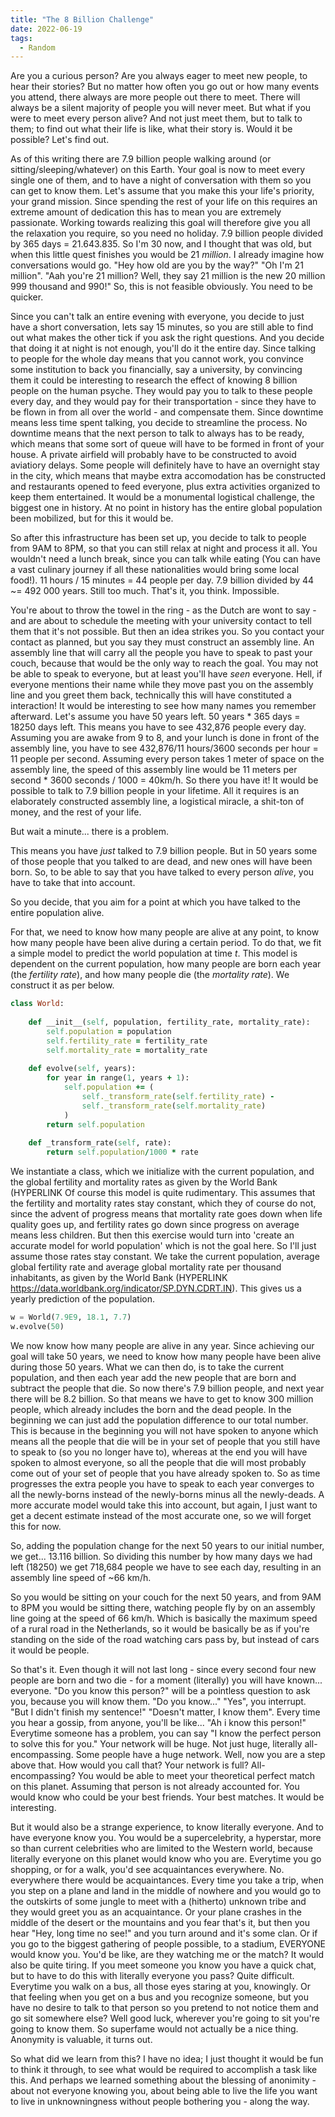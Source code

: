 ```yaml
---
title: "The 8 Billion Challenge"
date: 2022-06-19
tags:
  - Random
---
```


Are you a curious person? Are you always eager to meet new people, to hear their stories? But no matter how often you go out or how many events you attend, there always are more people out there to meet. There will always be a silent majority of people you will never meet. But what if you were to meet every person alive? And not just meet them, but to talk to them; to find out what their life is like, what their story is. Would it be possible? Let's find out. 

As of this writing there are 7.9 billion people walking around (or sitting/sleeping/whatever) on this Earth. Your goal is now to meet every single one of them, and to have a night of conversation with them so you can get to know them. Let's assume that you make this your life's priority, your grand mission. Since spending the rest of your life on this requires an extreme amount of dedication this has to mean you are extremely passionate. Working towards realizing this goal will therefore give you all the relaxation you require, so you need no holiday. 7.9 billion people divided by 365 days = 21.643.835. So I'm 30 now, and I thought that was old, but when this little quest finishes you would be 21 *million*. I already imagine how conversations would go. "Hey how old are you by the way?" "Oh I'm 21 million". "Aah you're 21 million? Well, they say 21 million is the new 20 million 999 thousand and 990!" So, this is not feasible obviously. You need to be quicker. 

Since you can't talk an entire evening with everyone, you decide to just have a short conversation, lets say 15 minutes, so you are still able to find out what makes the other tick if you ask the right questions. And you decide that doing it at night is not enough, you'll do it the entire day. Since talking to people for the whole day means that you cannot work, you convince some institution to back you financially, say a university, by convincing them it could be interesting to research the effect of knowing 8 billion people on the human psyche. They would pay you to talk to these people every day, and they would pay for their transportation - since they have to be flown in from all over the world - and compensate them. Since downtime means less time spent talking, you decide to streamline the process. No downtime means that the next person to talk to always has to be ready, which means that some sort of queue will have to be formed in front of your house. A private airfield will probably have to be constructed to avoid aviatiory delays. Some people will definitely have to have an overnight stay in the city, which means that maybe extra accomodation has be constructed and restaurants opened to feed everyone, plus extra activities organized to keep them entertained. It would be a monumental logistical challenge, the biggest one in history. At no point in history has the entire global population been mobilized, but for this it would be. 

So after this infrastructure has been set up, you decide to talk to people from 9AM to 8PM, so that you can still relax at night and process it all. You wouldn't need a lunch break, since you can talk while eating (You can have a vast culinary journey if all these nationalities would bring some local food!). 11 hours / 15 minutes = 44 people per day. 7.9 billion divided by 44 ~= 492 000 years. Still too much. That's it, you think. Impossible. 

You're about to throw the towel in the ring - as the Dutch are wont to say - and are about to schedule the meeting with your university contact to tell them that it's not possible. But then an idea strikes you. So you contact your contact as planned, but you say they must construct an assembly line. An assembly line that will carry all the people you have to speak to past your couch, because that would be the only way to reach the goal. You may not be able to speak to everyone, but at least you'll have *seen* everyone. Hell, if everyone mentions their name while they move past you on the assembly line and you greet them back, technically this will have constituted a interaction! It would be interesting to see how many names you remember afterward. Let's assume you have 50 years left. 50 years * 365 days = 18250 days left. This means you have to see 432,876 people every day. Assuming you are awake from 9 to 8, and your lunch is done in front of the assembly line, you have to see 432,876/11 hours/3600 seconds per hour = 11 people per second. Assuming every person takes 1 meter of space on the assembly line, the speed of this assembly line would be 11 meters per second * 3600 seconds / 1000 = 40km/h. So there you have it! It would be possible to talk to 7.9 billion people in your lifetime. All it requires is an elaborately constructed assembly line, a logistical miracle, a shit-ton of money, and the rest of your life. 

But wait a minute... there is a problem. 

This means you have *just* talked to 7.9 billion people. But in 50 years some of those people that you talked to are dead, and new ones will have been born. So, to be able to say that you have talked to every person *alive*, you have to take that into account. 

So you decide, that you aim for a point at which you have talked to the entire population alive. 

For that, we need to know how many people are alive at any point, to know how many people have been alive during a certain period. To do that, we fit a simple model to predict the world population at time *t*. This model is dependent on the current population, how many people are born each year (the *fertility rate*), and how many people die (the *mortality rate*). We construct it as per below.  

```ruby
class World:
    
    def __init__(self, population, fertility_rate, mortality_rate):
        self.population = population
        self.fertility_rate = fertility_rate
        self.mortality_rate = mortality_rate
        
    def evolve(self, years):
        for year in range(1, years + 1):
            self.population += (
                self._transform_rate(self.fertility_rate) - 
                self._transform_rate(self.mortality_rate)
            )
        return self.population
        
    def _transform_rate(self, rate):
        return self.population/1000 * rate
```
We instantiate a class, which we initialize with the current population, and the global fertility and mortality rates as given by the World Bank (HYPERLINK Of course this model is quite rudimentary. This assumes that the fertility and mortality rates stay constant, which they of course do not, since the advent of progress means that mortality rate goes down when life quality goes up, and fertility rates go down since progress on average means less children. But then this exercise would turn into 'create an accurate model for world population' which is not the goal here. So I'll just assume those rates stay constant. We take the current population, average global fertility rate and average global mortality rate per thousand inhabitants, as given by the World Bank (HYPERLINK https://data.worldbank.org/indicator/SP.DYN.CDRT.IN). This gives us a yearly prediction of the population. 
```python
w = World(7.9E9, 18.1, 7.7)
w.evolve(50)
```
We now know how many people are alive in any year. Since achieving our goal will take 50 years, we need to know how many people have been alive during those 50 years. What we can then do, is to take the current population, and then each year add the new people that are born and subtract the people that die. So now there's 7.9 billion people, and next year there will be 8.2 billion. So that means we have to get to know 300 million people, which already includes the born and the dead people. In the beginning we can just add the population difference to our total number. This is because in the beginning you will not have spoken to anyone which means all the people that die will be in your set of people that you still have to speak to (so you no longer have to), whereas at the end you will have spoken to almost everyone, so all the people that die will most probably come out of your set of people that you have already spoken to. So as time progresses the extra people you have to speak to each year converges to all the newly-borns instead of the newly-borns minus all the newly-deads. A more accurate model would take this into account, but again, I just want to get a decent estimate instead of the most accurate one, so we will forget this for now. 

So, adding the population change for the next 50 years to our initial number, we get... 13.116 billion. So dividing this number by how many days we had left (18250) we get 718,684 people we have to see each day, resulting in an assembly line speed of ~66 km/h. 

So you would be sitting on your couch for the next 50 years, and from 9AM to 8PM you would be sitting there, watching people fly by on an assembly line going at the speed of 66 km/h. Which is basically the maximum speed of a rural road in the Netherlands, so it would be basically be as if you're standing on the side of the road watching cars pass by, but instead of cars it would be people.

So that's it. Even though it will not last long - since every second four new people are born and two die - for a moment (literally) you will have known... everyone. "Do you know this person?" will be a pointless question to ask you, because you will know them. "Do you know..." "Yes", you interrupt. "But I didn't finish my sentence!" "Doesn't matter, I know them". Every time you hear a gossip, from anyone, you'll be like... "Ah i know this person!" Everytime someone has a problem, you can say "I know the perfect person to solve this for you." Your network will be huge. Not just huge, literally all-encompassing. Some people have a huge network. Well, now you are a step above that. How would you call that? Your network is full? All-encompassing? You would be able to meet your theoretical perfect match on this planet. Assuming that person is not already accounted for. You would know who could be your best friends. Your best matches. It would be interesting. 

But it would also be a strange experience, to know literally everyone. And to have everyone know you. You would be a supercelebrity, a hyperstar, more so than current celebrities who are limited to the Western world, because literally everyone on this planet would know who you are. Everytime you go shopping, or for a walk, you'd see acquaintances everywhere. No. everywhere there would be acquaintances. Every time you take a trip, when you step on a plane and land in the middle of nowhere and you would go to the outskirts of some jungle to meet with a (hitherto) unknown tribe and they would greet you as an acquaintance. Or your plane crashes in the middle of the desert or the mountains and you fear that's it, but then you hear "Hey, long time no see!" and you turn around and it's some clan. Or if you go to the biggest gathering of people possible, to a stadium, EVERYONE would know you. You'd be like, are they watching me or the match? It would also be quite tiring. If you meet someone you know you have a quick chat, but to have to do this with literally everyone you pass? Quite difficult. Everytime you walk on a bus, all those eyes staring at you, knowingly. Or that feeling when you get on a bus and you recognize someone, but you have no desire to talk to that person so you pretend to not notice them and go sit somewhere else? Well good luck, wherever you're going to sit you're going to know them. So superfame would not actually be a nice thing. Anonymity is valuable, it turns out.

So what did we learn from this? I have no idea; I just thought it would be fun to think it through, to see what would be required to accomplish a task like this. And perhaps we learned something about the blessing of anonimity - about not everyone knowing you, about being able to live the life you want to live in unknowningness without people bothering you - along the way.